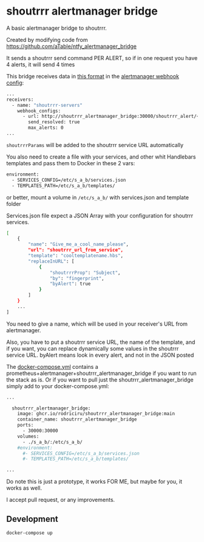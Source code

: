 # shoutrrr alertmanager bridge

A basic alertmanager bridge to shoutrrr.

Created by modifying code from https://github.com/aTable/ntfy_alertmanager_bridge

It sends a shoutrrr send command PER ALERT, so if in one request you have 4 alerts, it will send 4 times

This bridge receives data in [this format](https://prometheus.io/docs/alerting/latest/notifications/#alert) in the [alertmanager webhook config](alertmanager/alertmanager/config.yml):

```sh
...
receivers:
  - name: "shoutrrr-servers"
    webhook_configs:
      - url: http://shoutrrr_alertmanager_bridge:30000/shoutrrr_alert/<serviceName>?<shoutrrrParams>
        send_resolved: true
        max_alerts: 0
...
```
`shoutrrrParams` will be added to the shoutrrr service URL automatically

You also need to create a file with your services, and other whit Handlebars templates and pass them to Docker in these 2 vars:
```sh
environment:
  - SERVICES_CONFIG=/etc/s_a_b/services.json
  - TEMPLATES_PATH=/etc/s_a_b/templates/
```
or better, mount a volume in `/etc/s_a_b/` with services.json and template folder

Services.json file expect a JSON Array with your configuration for shoutrrr services.

```sh
[
    {
        "name": "Give_me_a_cool_name_please",
        "url": "shoutrrr_url_from_service",
        "template": "cooltemplatename.hbs",
        "replaceInURL": [
            {
                "shoutrrrProp": "Subject",
                "by": "fingerprint",
                "byAlert": true
            }
        ]
    }
    ...
]
```
You need to give a name, which will be used in your receiver's URL from alertmanager.

Also, you have to put a shoutrrr service URL, the name of the template, and if you want, you can replace dynamically some values in the shoutrrr service URL. byAlert means look in every alert, and not in the JSON posted

The [docker-compose.yml](docker-compose.yml) contains a prometheus+alertmanager+shoutrrr_alertmanager_bridge if you want to run the stack as is. Or if you want to pull just the shoutrrr_alertmanager_bridge simply add to your docker-compose.yml:

```sh
...

  shoutrrr_alertmanager_bridge:
    image: ghcr.io/rodriciru/shoutrrr_alertmanager_bridge:main
    container_name: shoutrrr_alertmanager_bridge
    ports:
      - 30000:30000
    volumes:
      - ./s_a_b/:/etc/s_a_b/
    #environment:
      #- SERVICES_CONFIG=/etc/s_a_b/services.json
      #- TEMPLATES_PATH=/etc/s_a_b/templates/

...
```

Do note this is just a prototype, it works FOR ME, but maybe for you, it works as well.

I accept pull request, or any improvements.

## Development

```sh
docker-compose up
```